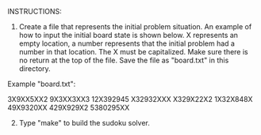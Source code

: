 

INSTRUCTIONS:

1. Create a file that represents the initial problem situation. An example of
how to input the initial board state is shown below. X represents an empty 
location, a number represents that the initial problem had a number in that 
location. The X must be capitalized. Make sure there is no return at the top 
of the file. Save the file as "board.txt" in this directory.

Example "board.txt":
    
3X9XX5XX2
9X3XX3XX3
12X392945
X32932XXX
X329X22X2
1X32X848X
49X9320XX
429X929X2
5380295XX


2. Type "make" to build the sudoku solver. 
